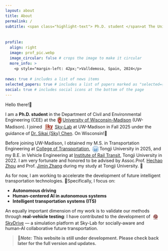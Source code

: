 ```yaml
---
layout: about
title: About
permalink: /
subtitle: <span class="highlight-text"> Ph.D. student </span>at The University of Wisconsin-Madison CEE


profile:
  align: right
  image: prof_pic.webp
  image_circular: false # crops the image to make it circular
  more_info: >
    <p style="margin-left: 42px;">Valldemosa, Spain, 2024</p>

news: true # includes a list of news items
selected_papers: true # includes a list of papers marked as "selected={true}"
social: true # includes social icons at the bottom of the page
---
```


Hello there!🤺 

I am a **Ph.D. student** in the ​Department of Civil and Environmental Engineering (CEE) at the <img src="assets/img/uwmadison.png" width="14" height="22" style="vertical-align: middle; margin: 0 2px;"/>[University of Wisconsin-Madison](https://www.wisc.edu/) (UW-Madison). I joined <img src="assets/img/skylab.png" width="33" height="22" style="vertical-align: middle; margin: 0 2px;"/>[Sky-Lab](https://sky-lab-uw.github.io/) at UW-Madison in Fall 2025 under the guidance of [Dr. Sikai (Sky) Chen](https://sky-lab-uw.github.io/people/). On Wisconsin!🥳

Before joining UW-Madison, I obtained my M.S. in Transportation Engineering at [College of Transportation](https://tjjt.tongji.edu.cn/), <img src="assets/img/tongji.png" width="22" height="22" style="vertical-align: middle; margin: 0 2px;"/>Tongji University in 2025, and my B.E. in Vehicle Engineering at [Institute of Rail Transit](https://railway.tongji.edu.cn/main.htm), Tongji University in 2022. I am very fortunate and honored to be advised by Assoc.Prof. [Hechao Zhou](https://tjjt.tongji.edu.cn/info/2943/10933.htm) and Prof. [Jimin Zhang](https://railway.tongji.edu.cn/c5/e6/c4609a50662/page.htm) during my study at Tongji University. 🫶

As for now, I am working to accelerate the development of future intelligent transportation technologies. 🧐Specifically, I focus on: 
- **Autonomous driving**
- **Human-centered AI in autonomous systems**
- **Intelligent transportation systems (ITS)**

An equally important dimension of my work is to validate our methods through **real‑vehicle testing**: I have contributed to the development of <img src="assets/img/Sky-Drive.png" width="22" height="22" style="vertical-align: middle; margin: 0 2px;"/>[SkyDrive](https://arxiv.org/abs/2504.18010) — a simulation platform at Sky-Lab for socially‑aware and human‑AI collaborative future transportation.


> 📢***Note:***
> **This website is still under development. Please check back later for the full version and updates.**
